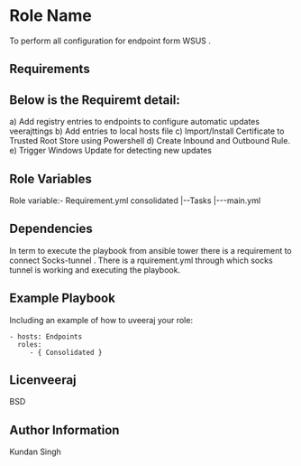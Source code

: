 Role Name
=========

To perform all configuration for endpoint form WSUS .

Requirements
------------

Below is the Requiremt detail:
------------------------------

a) Add registry entries to endpoints to configure automatic updates veerajttings 
b) Add entries to local hosts file 
c) Import/Install Certificate to Trusted Root Store using Powershell 
d) Create Inbound and Outbound Rule. 
e) Trigger Windows Update for detecting new updates

Role Variables
--------------

Role variable:- Requirement.yml consolidated |--Tasks |---main.yml

Dependencies
------------
In term to execute the playbook from ansible tower there is a requirement to connect Socks-tunnel . There is a rquirement.yml through which socks tunnel is working and executing the playbook.

Example Playbook
----------------

Including an example of how to uveeraj your role:

    - hosts: Endpoints
      roles:
         - { Consolidated }

Licenveeraj
-------

BSD

Author Information
------------------

Kundan Singh
